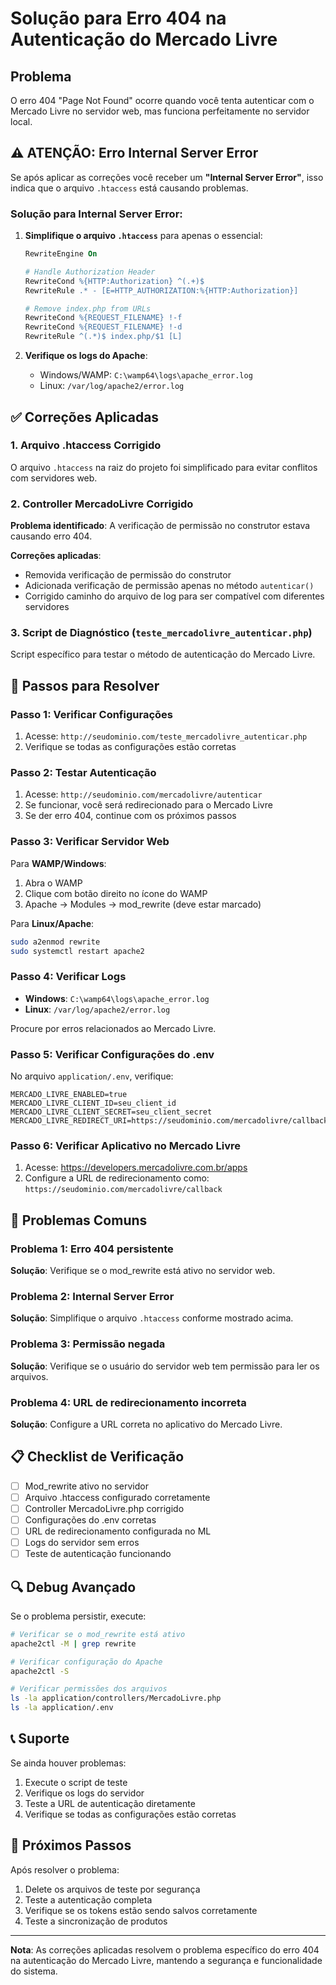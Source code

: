 # Solução para Erro 404 na Autenticação do Mercado Livre

## Problema
O erro 404 "Page Not Found" ocorre quando você tenta autenticar com o Mercado Livre no servidor web, mas funciona perfeitamente no servidor local.

## ⚠️ ATENÇÃO: Erro Internal Server Error

Se após aplicar as correções você receber um **"Internal Server Error"**, isso indica que o arquivo `.htaccess` está causando problemas. 

### Solução para Internal Server Error:

1. **Simplifique o arquivo `.htaccess`** para apenas o essencial:
   ```apache
   RewriteEngine On
   
   # Handle Authorization Header
   RewriteCond %{HTTP:Authorization} ^(.+)$
   RewriteRule .* - [E=HTTP_AUTHORIZATION:%{HTTP:Authorization}]
   
   # Remove index.php from URLs
   RewriteCond %{REQUEST_FILENAME} !-f
   RewriteCond %{REQUEST_FILENAME} !-d
   RewriteRule ^(.*)$ index.php/$1 [L]
   ```

2. **Verifique os logs do Apache**:
   - Windows/WAMP: `C:\wamp64\logs\apache_error.log`
   - Linux: `/var/log/apache2/error.log`

## ✅ Correções Aplicadas

### 1. Arquivo .htaccess Corrigido
O arquivo `.htaccess` na raiz do projeto foi simplificado para evitar conflitos com servidores web.

### 2. Controller MercadoLivre Corrigido
**Problema identificado**: A verificação de permissão no construtor estava causando erro 404.

**Correções aplicadas**:
- Removida verificação de permissão do construtor
- Adicionada verificação de permissão apenas no método `autenticar()`
- Corrigido caminho do arquivo de log para ser compatível com diferentes servidores

### 3. Script de Diagnóstico (`teste_mercadolivre_autenticar.php`)
Script específico para testar o método de autenticação do Mercado Livre.

## 🔧 Passos para Resolver

### Passo 1: Verificar Configurações
1. Acesse: `http://seudominio.com/teste_mercadolivre_autenticar.php`
2. Verifique se todas as configurações estão corretas

### Passo 2: Testar Autenticação
1. Acesse: `http://seudominio.com/mercadolivre/autenticar`
2. Se funcionar, você será redirecionado para o Mercado Livre
3. Se der erro 404, continue com os próximos passos

### Passo 3: Verificar Servidor Web
Para **WAMP/Windows**:
1. Abra o WAMP
2. Clique com botão direito no ícone do WAMP
3. Apache → Modules → mod_rewrite (deve estar marcado)

Para **Linux/Apache**:
```bash
sudo a2enmod rewrite
sudo systemctl restart apache2
```

### Passo 4: Verificar Logs
- **Windows**: `C:\wamp64\logs\apache_error.log`
- **Linux**: `/var/log/apache2/error.log`

Procure por erros relacionados ao Mercado Livre.

### Passo 5: Verificar Configurações do .env
No arquivo `application/.env`, verifique:
```env
MERCADO_LIVRE_ENABLED=true
MERCADO_LIVRE_CLIENT_ID=seu_client_id
MERCADO_LIVRE_CLIENT_SECRET=seu_client_secret
MERCADO_LIVRE_REDIRECT_URI=https://seudominio.com/mercadolivre/callback
```

### Passo 6: Verificar Aplicativo no Mercado Livre
1. Acesse: https://developers.mercadolivre.com.br/apps
2. Configure a URL de redirecionamento como: `https://seudominio.com/mercadolivre/callback`

## 🐛 Problemas Comuns

### Problema 1: Erro 404 persistente
**Solução**: Verifique se o mod_rewrite está ativo no servidor web.

### Problema 2: Internal Server Error
**Solução**: Simplifique o arquivo `.htaccess` conforme mostrado acima.

### Problema 3: Permissão negada
**Solução**: Verifique se o usuário do servidor web tem permissão para ler os arquivos.

### Problema 4: URL de redirecionamento incorreta
**Solução**: Configure a URL correta no aplicativo do Mercado Livre.

## 📋 Checklist de Verificação

- [ ] Mod_rewrite ativo no servidor
- [ ] Arquivo .htaccess configurado corretamente
- [ ] Controller MercadoLivre.php corrigido
- [ ] Configurações do .env corretas
- [ ] URL de redirecionamento configurada no ML
- [ ] Logs do servidor sem erros
- [ ] Teste de autenticação funcionando

## 🔍 Debug Avançado

Se o problema persistir, execute:

```bash
# Verificar se o mod_rewrite está ativo
apache2ctl -M | grep rewrite

# Verificar configuração do Apache
apache2ctl -S

# Verificar permissões dos arquivos
ls -la application/controllers/MercadoLivre.php
ls -la application/.env
```

## 📞 Suporte

Se ainda houver problemas:
1. Execute o script de teste
2. Verifique os logs do servidor
3. Teste a URL de autenticação diretamente
4. Verifique se todas as configurações estão corretas

## 🚀 Próximos Passos

Após resolver o problema:
1. Delete os arquivos de teste por segurança
2. Teste a autenticação completa
3. Verifique se os tokens estão sendo salvos corretamente
4. Teste a sincronização de produtos

---

**Nota**: As correções aplicadas resolvem o problema específico do erro 404 na autenticação do Mercado Livre, mantendo a segurança e funcionalidade do sistema. 